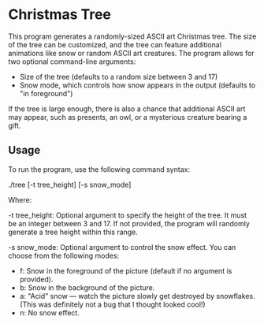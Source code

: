 # Christmas Tree

This program generates a randomly-sized ASCII art Christmas tree. The size of the tree can be customized, and the tree can feature additional animations like snow or random ASCII art creatures. The program allows for two optional command-line arguments:

- Size of the tree (defaults to a random size between 3 and 17)
- Snow mode, which controls how snow appears in the output (defaults to "in foreground")

If the tree is large enough, there is also a chance that additional ASCII art may appear, such as presents, an owl, or a mysterious creature bearing a gift.


## Usage

To run the program, use the following command syntax:

./tree [-t tree_height] [-s snow_mode]

Where:

-t tree_height: Optional argument to specify the height of the tree. It must be an integer between 3 and 17. If not provided, the program will randomly generate a tree height within this range.

-s snow_mode: Optional argument to control the snow effect. You can choose from the following modes:

- f: Snow in the foreground of the picture (default if no argument is provided).
- b: Snow in the background of the picture.
- a: "Acid" snow — watch the picture slowly get destroyed by snowflakes. (This was definitely not a bug that I thought looked cool!)
- n: No snow effect.



